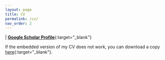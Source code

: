 ```yaml
---
layout: page
title: CV
permalink: /cv/
nav_order: 2
---
```

  
| [**Google Scholar Profile**](https://scholar.google.com/citations?user=L58_1hAAAAAJ&hl=en){:target="_blank"}

If the embedded version of my CV does not work, you can download a copy [here](/assets/docs/CV_HReyesNieva.pdf){:target="_blank"}.

<object data="/assets/docs/CV_HReyesNieva.pdf" width="1000" height="1000" type='application/pdf'></object>